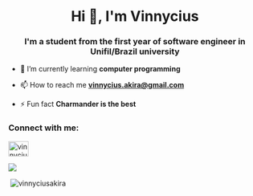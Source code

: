 <h1 align="center">Hi 👋, I'm Vinnycius</h1>
<h3 align="center">I'm a student from the first year of software engineer in Unifil/Brazil university</h3>

- 🌱 I’m currently learning **computer programming**

- 📫 How to reach me **vinnycius.akira@gmail.com**

- ⚡ Fun fact **Charmander is the best**

<h3 align="left">Connect with me:</h3>
<p align="left">
<a href="https://instagram.com/vinnycius_akira" target="blank"><img align="center" src="https://raw.githubusercontent.com/rahuldkjain/github-profile-readme-generator/master/src/images/icons/Social/instagram.svg" alt="vinnycius_akira" height="30" width="40" /></a>
</p>
<img align="center" src="https://media.tenor.com/bO8WaQit_l8AAAAC/anime-music.gif" />
<p>&nbsp;<img align="center" src="https://github-readme-stats.vercel.app/api?username=vinnyciusakira&show_icons=true&locale=en" alt="vinnyciusakira" /></p>
